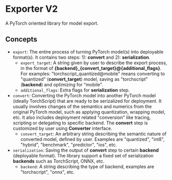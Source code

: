 # Exporter V2

A PyTorch oriented library for model export.

## Concepts

* `export`: The entire process of turning PyTorch model(s) into deployable format(s). It contains two steps: 1): **convert** and 2): **serialization**.
    * `export_target`: A string given by user to describe the export process, in the format of **{backend}_{convert_target}@{additional_flags}**. For examples: "torchscript_quantized@mobile" means converting to "quantized" (**convert_target**) model, saving as "torchscript" (**backend**) and optimizing for "mobile".
    * `additional_flags`: Extra flags for **serialization** step.
* `convert`: Converting the PyTorch model into another PyTorch model (ideally TorchScript) that are ready to be serizalized for deployment. It usually involves changes of the semantics and numerics from the original PyTorch model, such as applying quantization, wrapping model, etc. It also includes deployment related "conversion" like tracing, scripting or delegating to specific backend. The **convert** step is customized by user using **Converter** interface.
    * `convert_target`: An arbitrary string describing the semantic nature of converted model, defined by user. Examples are "quantized", "int8", "hybrid", "benchmark", "predictor", "ios", etc.
* `serialization`: Saving the output of **convert** step to certain **backend** (deployable format). The library support a fixed set of serialization **backends** such as TorchScript, ONNX, etc.
    * `backend`: A string describing the type of backend, examples are "torchscript", "onnx", etc.
